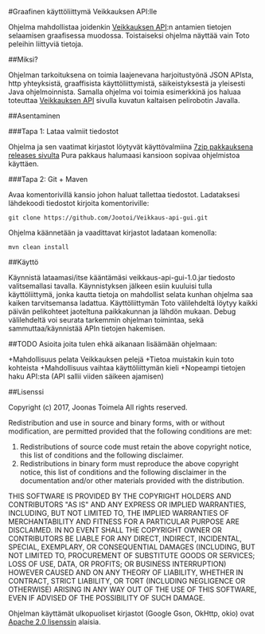 #Graafinen käyttöliittymä Veikkauksen API:lle

Ohjelma mahdollistaa joidenkin [Veikkauksen API](https://github.com/VeikkausOy/sport-games-robot):n antamien tietojen selaamisen graafisessa muodossa.
Toistaiseksi ohjelma näyttää vain Toto peleihin liittyviä tietoja.

##Miksi?

Ohjelman tarkoituksena on toimia laajenevana harjoitustyönä JSON APIsta, http yhteyksistä, graaffisista käyttöliittymistä, säikeistyksestä ja yleisesti Java ohjelmoinnista.
Samalla ohjelma voi toimia esimerkkinä jos haluaa toteuttaa [Veikkauksen API](https://github.com/VeikkausOy/sport-games-robot) sivulla kuvatun kaltaisen pelirobotin Javalla. 

##Asentaminen

###Tapa 1: Lataa valmiit tiedostot

Ohjelma ja sen vaatimat kirjastot löytyvät käyttövalmiina [7zip pakkauksena releases sivulta](https://github.com/Jootoi/Veikkaus-api-gui/releases/tag/1.0)
Pura pakkaus halumaasi kansioon sopivaa ohjelmistoa käyttäen.

###Tapa 2: Git + Maven

Avaa komentorivillä kansio johon haluat tallettaa tiedostot. Ladataksesi lähdekoodi tiedostot kirjoita komentoriville:
```
git clone https://github.com/Jootoi/Veikkaus-api-gui.git
```
Ohjelma käännetään ja vaadittavat kirjastot ladataan komenolla:
```
mvn clean install
```


##Käyttö

Käynnistä lataamasi/itse kääntämäsi veikkaus-api-gui-1.0.jar tiedosto valitsemallasi tavalla.
Käynnistyksen jälkeen esiin kuuluisi tulla käyttöliittymä, jonka kautta tietoja on mahdollist selata kunhan ohjelma saa kaiken tarvitsemansa ladattua.
Käyttöliittymän Toto välilehdeltä löytyy kaikki päivän pelikohteet jaoteltuna paikkakunnan ja lähdön mukaan.
Debug välilehdeltä voi seurata tarkemmin ohjelman toimintaa, sekä sammuttaa/käynnistää APIn tietojen hakemisen.

##TODO
Asioita joita tulen ehkä aikanaan lisäämään ohjelmaan:

+Mahdollisuus pelata Veikkauksen pelejä
+Tietoa muistakin kuin toto kohteista
+Mahdollisuus vaihtaa käyttöliittymän kieli
+Nopeampi tietojen haku API:sta (API sallii viiden säikeen ajamisen)

##Lisenssi

Copyright (c) 2017, Joonas Toimela
All rights reserved.

Redistribution and use in source and binary forms, with or without
modification, are permitted provided that the following conditions are met:

1. Redistributions of source code must retain the above copyright notice, this
   list of conditions and the following disclaimer.
2. Redistributions in binary form must reproduce the above copyright notice,
   this list of conditions and the following disclaimer in the documentation
   and/or other materials provided with the distribution.

THIS SOFTWARE IS PROVIDED BY THE COPYRIGHT HOLDERS AND CONTRIBUTORS "AS IS" AND
ANY EXPRESS OR IMPLIED WARRANTIES, INCLUDING, BUT NOT LIMITED TO, THE IMPLIED
WARRANTIES OF MERCHANTABILITY AND FITNESS FOR A PARTICULAR PURPOSE ARE
DISCLAIMED. IN NO EVENT SHALL THE COPYRIGHT OWNER OR CONTRIBUTORS BE LIABLE FOR
ANY DIRECT, INDIRECT, INCIDENTAL, SPECIAL, EXEMPLARY, OR CONSEQUENTIAL DAMAGES
(INCLUDING, BUT NOT LIMITED TO, PROCUREMENT OF SUBSTITUTE GOODS OR SERVICES;
LOSS OF USE, DATA, OR PROFITS; OR BUSINESS INTERRUPTION) HOWEVER CAUSED AND
ON ANY THEORY OF LIABILITY, WHETHER IN CONTRACT, STRICT LIABILITY, OR TORT
(INCLUDING NEGLIGENCE OR OTHERWISE) ARISING IN ANY WAY OUT OF THE USE OF THIS
SOFTWARE, EVEN IF ADVISED OF THE POSSIBILITY OF SUCH DAMAGE.

Ohjelman käyttämät ulkopuoliset kirjastot (Google Gson, OkHttp, okio) ovat [Apache 2.0 lisenssin](https://www.apache.org/licenses/LICENSE-2.0) alaisia.